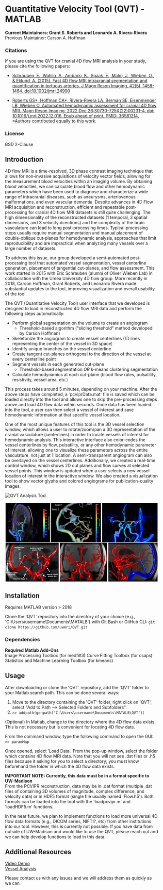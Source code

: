 Quantitative Velocity Tool (QVT) - MATLAB
=========

**Current Maintainers: Grant S. Roberts and Leonardo A. Rivera-Rivera** \
Previous Maintainer: Carson A. Hoffman


### Citations ### 
If you are using the QVT for cranial 4D flow MRI analysis in your study, please cite the following papers:

- [Schrauben, E., Wahlin, A., Ambarki, K., Spaak, E., Malm, J., Wieben, O., & Eklund, A. (2015). Fast 4D flow MRI intracranial segmentation and quantification in tortuous arteries. J Magn Reson Imaging, 42(5), 1458-1464. doi:10.1002/jmri.24900](https://pubmed.ncbi.nlm.nih.gov/25847621/)

- [Roberts GS*, Hoffman CA*, Rivera-Rivera LA, Berman SE, Eisenmenger LB, Wieben O. Automated hemodynamic assessment for cranial 4D flow MRI. Magn Reson Imaging. 2022 Dec 26:S0730-725X(22)00231-4. doi: 10.1016/j.mri.2022.12.016. Epub ahead of print. PMID: 36581214. *Authors contributed equally to this work](https://pubmed.ncbi.nlm.nih.gov/36581214/).

### License ###
BSD 2-Clause

## Introduction ##
4D flow MRI is a time-resolved, 3D phase contrast imaging technique that allows for non-invasive acquisitions of velocity vector fields, allowing for the measurement blood velocities within an imaging volume. By obtaining blood velocities, we can calculate blood flow and other hemodynamic parameters which have been used to diagnose and characterize a wide range of intracranial diseases, such as aneurysms, arteriovenous malformations, and even vascular dementia. Despite advances in 4D Flow MRI acquisition and reconstruction, efficient and repeatable post-processing for cranial 4D flow MRI datasets is still quite challenging. The high dimensionality of the reconstructed datasets (1 temporal, 3 spatial dimensions, and 3 velocity directions) and the complexity of the brain vasculature can lead to long post-processing times. Typical processing steps usually require manual segmentation and manual placement of double-oblique cut-planes for hemodynamic analysis, approaches that limit reproducibility and are impractical when analyzing many vessels over a large number of datasets. 

To address this issue, our group developed a semi-automated post-processing tool that automated vessel segmentation, vessel centerline generation, placement of tangential cut-planes, and flow assessment. This work started in 2015 with Eric Schrauben (alumni of Oliver Wieben Lab) in collaboration with the Umea University 4D flow group. More recently in 2018, Carson Hoffman, Grant Roberts, and Leonardo Rivera made substantial updates to the tool, improving visualization and overall usability of the tool. 

The QVT (Quantitative Velocity Tool) user interface that we developed is designed to load in reconstructed 4D flow MRI data and perform the following steps automatically:

* Perform global segmentation on the volume to create an angiogram
    * Threshold-based algorithm ("sliding threshold" method developed by Carson Hoffman)
* Skeletonize the angiogram to create vessel centerlines (1D lines representing the center of the vessel in 3D space)
* Identify unique branches on the vessel centerline
* Create tangent cut-planes orthogonal to the direction of the vessel at every centerline point
* Segment vessels in each generated cut-plane
    * Threshold-based segmentation *OR* k-means clustering segmentation 
* Calculate hemodynamics at each cut-plane (blood flow rates, pulsatility, resistivity, vessel area, etc.)

This process takes around 5 minutes, depending on your machine. After the above steps have completed, a 'pcviprData.mat' file is saved which can be loaded directly into the tool and allows one to skip the pre-processing steps above and load 4D flow data within seconds. Once data has been loaded into the tool, a user can then select a vessel of interest and save hemodynamic information at that specific vessel location. 

One of the most unique features of this tool is the 3D vessel selection window, which allows a user to rotate/zoom/pan a 3D representation of the cranial vasculature (centerlines) in order to locate vessels of interest for hemodynamic analysis. This interactive interface also color-codes the vessel centerlines by flow, pulsatility, or any other hemodynamic parameter of interest, allowing one to visualize these parameters across the entire vasculature, not just at 1 location. A semi-transparent angiogram can also be overlayed on the vessel centerlines. Additionally, we created a real-time control window, which shows 2D cut planes and flow curves at selected vessel points. This window is updated when a user selects a new vessel location of interest in the interactive window. We also created a visualization tool to show vector glyphs and colored angiograms for publication-quality images.

![QVT Analysis Tool](files/QVT_3_qvt.gif)

![QVT Visualization Tool](files/QVT_4_viz.PNG)

## Installation ##
Requires MATLAB version > 2018

Clone the 'QVT' repository into the directory of your choice (e.g., 'C:\Users\username\Documents\MATALB') with Git Bash or GitHub CLI:
`git clone https://github.com/uwmri/QVT.git`

### Dependencies ###
**Required Matlab Add-Ons** \
Image Processing Toolbox (for medfilt3)
Curve Fitting Toolbox (for csaps) \
Statistics and Machine Learning Toolbox (for kmeans)


## Usage ##
After downloading or clone the 'QVT' repository, add the 'QVT' folder to your Matlab search path. This can be done several ways:
1. Move to the directory containing the 'QVT' folder, right click on 'QVT', select "Add to Path --> Selected Folders and Subfolders". 
2. `>> addpath(genpath('C:\Users\username\Documents\MATALB\QVT'))`

(Optional) In Matlab, change to the directory where the 4D flow data exists. This is not necessary but is convenient for locating 4D flow data.

From the command window, type the following command to open the GUI:
`>> paramMap`

Once opened, select 'Load Data'. From the pop-up window, select the folder which contains 4D flow MRI data. Note that you will not see .dat files or .h5 files because it asking for you to select a directory; you must know beforehand the folder in which the 4D flow data exists.

**IMPORTANT NOTE: Currently, this data must be in a format specific to UW-Madison** \
From the PCVIPR reconstruction, data may be in .dat format (multiple .dat files of containing 3D volumes of magnitude, complex difference, and velocity data) or in HDF5 format (single file usually named 'Flow.h5'). Both formats can be loaded into the tool with the 'loadpcvipr.m' and 'loadHDF5.m' functions. 

In the near future, we plan to implement functions to load more universal 4D flow data formats (e.g., DICOM series, NIFTI?, etc) from other institutions into our tool. However, this is currently not possible. If you have data from outside of UW-Madison and would like to use the QVT, please reach out and we can help develop functions to load in this data.


## Additional Resources ##

[Video Demo](https://mediaspace.wisc.edu/media/t/1_1qs6bhfe) \
[Vessel Analysis](https://mediaspace.wisc.edu/media/QVT%20-%20Vessel%20Analysis%20in%20Example%20Case/1_jfkjufnw)

Please contact us with any issues and we will address them as quickly as we can.
